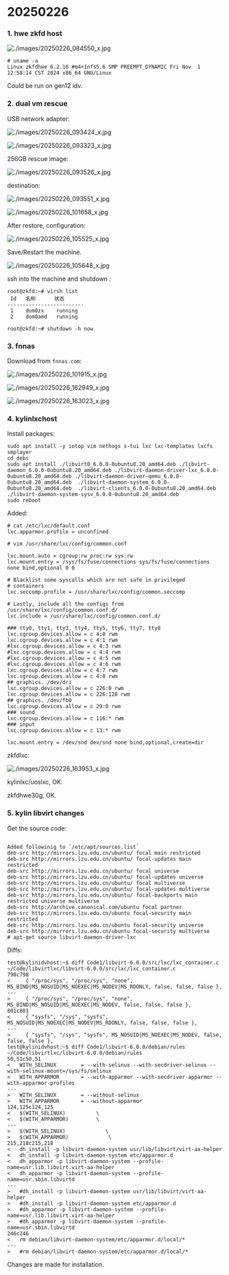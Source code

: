 # 20250226
### 1. hwe zkfd host

![./images/20250226_084550_x.jpg](./images/20250226_084550_x.jpg)

```
# uname -a
Linux zkfdhwe 6.2.16 #m4+1nfs5.6 SMP PREEMPT_DYNAMIC Fri Nov  1 12:58:14 CST 2024 x86_64 GNU/Linux
```

Could be run on gen12 idv.   
### 2. dual vm rescue
USB network adapter:    

![./images/20250226_093424_x.jpg](./images/20250226_093424_x.jpg)


![./images/20250226_093323_x.jpg](./images/20250226_093323_x.jpg)

256GB rescue image:   

![./images/20250226_093526_x.jpg](./images/20250226_093526_x.jpg)

destination:   

![./images/20250226_093551_x.jpg](./images/20250226_093551_x.jpg)

![./images/20250226_101658_x.jpg](./images/20250226_101658_x.jpg)

After restore, configuration:    

![./images/20250226_105525_x.jpg](./images/20250226_105525_x.jpg)

Save/Restart the machine.    


![./images/20250226_105648_x.jpg](./images/20250226_105648_x.jpg)

ssh into the machine and shutdown :     

```
root@zkfd:~# virsh list
 Id   名称      状态
-------------------------
 1    dom0zx    running
 2    dom0amd   running

root@zkfd:~# shutdown -h now

```
### 3. fnnas
Download from `fnnas.com`:    

![./images/20250226_101915_x.jpg](./images/20250226_101915_x.jpg)

![./images/20250226_162949_x.jpg](./images/20250226_162949_x.jpg)

![./images/20250226_163023_x.jpg](./images/20250226_163023_x.jpg)



### 4. kylinlxchost
Install packages:     

```
sudo apt install -y iotop vim nethogs s-tui lxc lxc-templates lxcfs smplayer
cd debs
sudo apt install ./libvirt0_6.0.0-0ubuntu8.20_amd64.deb ./libvirt-daemon_6.0.0-0ubuntu8.20_amd64.deb ./libvirt-daemon-driver-lxc_6.0.0-0ubuntu8.20_amd64.deb ./libvirt-daemon-driver-qemu_6.0.0-0ubuntu8.20_amd64.deb  ./libvirt-daemon-system_6.0.0-0ubuntu8.20_amd64.deb  ./libvirt-clients_6.0.0-0ubuntu8.20_amd64.deb ./libvirt-daemon-system-sysv_6.0.0-0ubuntu8.20_amd64.deb
sudo reboot
```
Added:     

```
# cat /etc/lxc/default.conf
lxc.apparmor.profile = unconfined

# vim /usr/share/lxc/config/common.conf

lxc.mount.auto = cgroup:rw proc:rw sys:rw
lxc.mount.entry = /sys/fs/fuse/connections sys/fs/fuse/connections none bind,optional 0 0

# Blacklist some syscalls which are not safe in privileged
# containers
lxc.seccomp.profile = /usr/share/lxc/config/common.seccomp

# Lastly, include all the configs from /usr/share/lxc/config/common.conf.d/
lxc.include = /usr/share/lxc/config/common.conf.d/

### tty0, tty1, tty3, tty4, tty5, tty6, tty7, tty8
lxc.cgroup.devices.allow = c 4:0 rwm
lxc.cgroup.devices.allow = c 4:1 rwm
#lxc.cgroup.devices.allow = c 4:3 rwm
#lxc.cgroup.devices.allow = c 4:4 rwm
#lxc.cgroup.devices.allow = c 4:5 rwm
#lxc.cgroup.devices.allow = c 4:6 rwm
lxc.cgroup.devices.allow = c 4:7 rwm
lxc.cgroup.devices.allow = c 4:8 rwm
## graphics. /dev/dri
lxc.cgroup.devices.allow = c 226:0 rwm
lxc.cgroup.devices.allow = c 226:128 rwm
## graphics. /dev/fb0
lxc.cgroup.devices.allow = c 29:0 rwm
### sound
lxc.cgroup.devices.allow = c 116:* rwm
### input
lxc.cgroup.devices.allow = c 13:* rwm

lxc.mount.entry = /dev/snd dev/snd none bind,optional,create=dir

```
zkfdlxc:    

![./images/20250226_163953_x.jpg](./images/20250226_163953_x.jpg)

kylinlxc/uoslxc, OK.   

zkfdhwe30g, OK.   

### 5. kylin libvirt changes
Get the source code:    

```

Added followinig to `/etc/apt/sources.list`
deb-src http://mirrors.lzu.edu.cn/ubuntu/ focal main restricted
deb-src http://mirrors.lzu.edu.cn/ubuntu/ focal-updates main restricted
deb-src http://mirrors.lzu.edu.cn/ubuntu/ focal universe
deb-src http://mirrors.lzu.edu.cn/ubuntu/ focal-updates universe
deb-src http://mirrors.lzu.edu.cn/ubuntu/ focal multiverse
deb-src http://mirrors.lzu.edu.cn/ubuntu/ focal-updates multiverse
deb-src http://mirrors.lzu.edu.cn/ubuntu/ focal-backports main restricted universe multiverse
deb-src http://archive.canonical.com/ubuntu focal partner
deb-src http://mirrors.lzu.edu.cn/ubuntu focal-security main restricted
deb-src http://mirrors.lzu.edu.cn/ubuntu focal-security universe
deb-src http://mirrors.lzu.edu.cn/ubuntu focal-security multiverse
# apt-get source libvirt-daemon-driver-lxc
```
Diffs:     

```
test@kylinidvhost:~$ diff Code1/libvirt-6.0.0/src/lxc/lxc_container.c ~/Code/libvirtlxc/libvirt-6.0.0/src/lxc/lxc_container.c
798c798
<     { "/proc/sys", "/proc/sys", "none", MS_BIND|MS_NOSUID|MS_NOEXEC|MS_NODEV|MS_RDONLY, false, false, false },
---
>     { "/proc/sys", "/proc/sys", "none", MS_BIND|MS_NOSUID|MS_NOEXEC|MS_NODEV, false, false, false },
801c801
<     { "sysfs", "/sys", "sysfs", MS_NOSUID|MS_NOEXEC|MS_NODEV|MS_RDONLY, false, false, false },
---
>     { "sysfs", "/sys", "sysfs", MS_NOSUID|MS_NOEXEC|MS_NODEV, false, false, false },
test@kylinidvhost:~$ diff Code1/libvirt-6.0.0/debian/rules ~/Code/libvirtlxc/libvirt-6.0.0/debian/rules 
50,51c50,51
<   WITH_SELINUX        = --with-selinux --with-secdriver-selinux --with-selinux-mount=/sys/fs/selinux
<   WITH_APPARMOR       = --with-apparmor --with-secdriver-apparmor --with-apparmor-profiles
---
>   WITH_SELINUX        = --without-selinux
>   WITH_APPARMOR       = --without-apparmor
124,125c124,125
< 	$(WITH_SELINUX)          \
< 	$(WITH_APPARMOR)         \
---
> 	$(WITH_SELINUX)             \
> 	$(WITH_APPARMOR)             \
215,218c215,218
< 	dh_install -p libvirt-daemon-system usr/lib/libvirt/virt-aa-helper
< 	dh_install -p libvirt-daemon-system etc/apparmor.d
< 	dh_apparmor -p libvirt-daemon-system --profile-name=usr.lib.libvirt.virt-aa-helper
< 	dh_apparmor -p libvirt-daemon-system --profile-name=usr.sbin.libvirtd
---
> 	#dh_install -p libvirt-daemon-system usr/lib/libvirt/virt-aa-helper
> 	#dh_install -p libvirt-daemon-system etc/apparmor.d
> 	#dh_apparmor -p libvirt-daemon-system --profile-name=usr.lib.libvirt.virt-aa-helper
> 	#dh_apparmor -p libvirt-daemon-system --profile-name=usr.sbin.libvirtd
246c246
< 	rm debian/libvirt-daemon-system/etc/apparmor.d/local/*
---
> 	#rm debian/libvirt-daemon-system/etc/apparmor.d/local/*
```
Changes are made for installation.   
